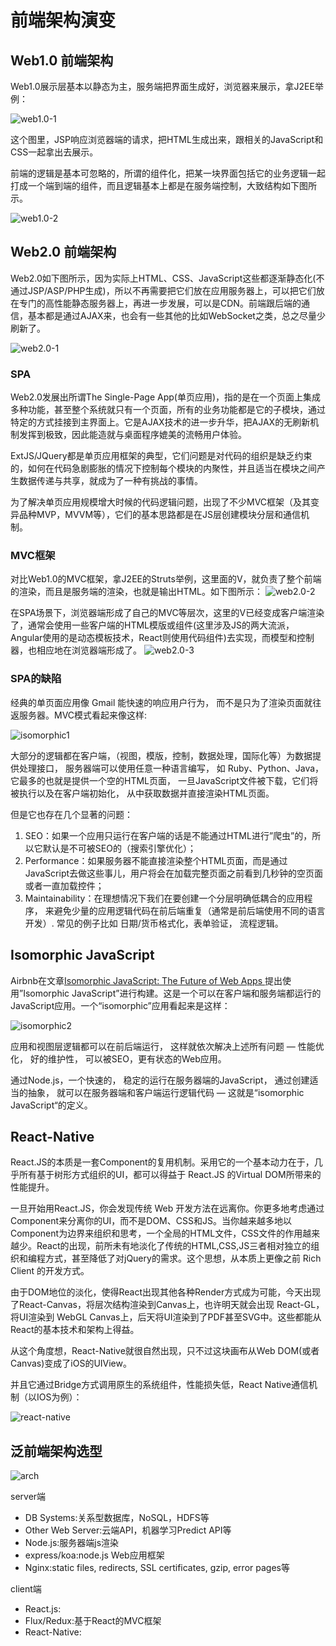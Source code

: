 # 前端架构演变

## Web1.0 前端架构
Web1.0展示层基本以静态为主，服务端把界面生成好，浏览器来展示，拿J2EE举例：

![web1.0-1](front-end_architecture/web1-1.png)

这个图里，JSP响应浏览器端的请求，把HTML生成出来，跟相关的JavaScript和CSS一起拿出去展示。

前端的逻辑是基本可忽略的，所谓的组件化，把某一块界面包括它的业务逻辑一起打成一个端到端的组件，而且逻辑基本上都是在服务端控制，大致结构如下图所示。

![web1.0-2](front-end_architecture/web1-2.png)

## Web2.0 前端架构
Web2.0如下图所示，因为实际上HTML、CSS、JavaScript这些都逐渐静态化(不通过JSP/ASP/PHP生成)，所以不再需要把它们放在应用服务器上，可以把它们放在专门的高性能静态服务器上，再进一步发展，可以是CDN。前端跟后端的通信，基本都是通过AJAX来，也会有一些其他的比如WebSocket之类，总之尽量少刷新了。

![web2.0-1](front-end_architecture/web2-1.png)

### SPA
Web2.0发展出所谓The Single-Page App(单页应用)，指的是在一个页面上集成多种功能，甚至整个系统就只有一个页面，所有的业务功能都是它的子模块，通过特定的方式挂接到主界面上。它是AJAX技术的进一步升华，把AJAX的无刷新机制发挥到极致，因此能造就与桌面程序媲美的流畅用户体验。

ExtJS/JQuery都是单页应用框架的典型，它们问题是对代码的组织是缺乏约束的，如何在代码急剧膨胀的情况下控制每个模块的内聚性，并且适当在模块之间产生数据传递与共享，就成为了一种有挑战的事情。

为了解决单页应用规模增大时候的代码逻辑问题，出现了不少MVC框架（及其变异品种MVP，MVVM等），它们的基本思路都是在JS层创建模块分层和通信机制。

### MVC框架
对比Web1.0的MVC框架，拿J2EE的Struts举例，这里面的V，就负责了整个前端的渲染，而且是服务端的渲染，也就是输出HTML。如下图所示：
![web2.0-2](front-end_architecture/web2-2.png)

在SPA场景下，浏览器端形成了自己的MVC等层次，这里的V已经变成客户端渲染了，通常会使用一些客户端的HTML模版或组件(这里涉及JS的两大流派，Angular使用的是动态模板技术，React则使用代码组件)去实现，而模型和控制器，也相应地在浏览器端形成了。
![web2.0-3](front-end_architecture/web2-3.png)

### SPA的缺陷
经典的单页面应用像 Gmail 能快速的响应用户行为， 而不是只为了渲染页面就往返服务器。MVC模式看起来像这样:

![isomorphic1](http://nerds.airbnb.com/wp-content/uploads/2013/11/Screen-Shot-2013-11-06-at-5.21.00-PM.png)

大部分的逻辑都在客户端，（视图，模版，控制，数据处理，国际化等）为数据提供处理接口， 服务器端可以使用任意一种语言编写， 如 Ruby、Python、Java，它最多的也就是提供一个空的HTML页面， 一旦JavaScript文件被下载，它们将被执行以及在客户端初始化， 从中获取数据并直接渲染HTML页面。

但是它也存在几个显著的问题：

1. SEO：如果一个应用只运行在客户端的话是不能通过HTML进行”爬虫”的，所以它默认是不可被SEO的（搜索引擎优化）；
2. Performance：如果服务器不能直接渲染整个HTML页面，而是通过JavaScript去做这些事儿，用户将会在加载完整页面之前看到几秒钟的空页面或者一直加载控件；
3. Maintainability：在理想情况下我们在要创建一个分层明确低耦合的应用程序， 来避免少量的应用逻辑代码在前后端重复（通常是前后端使用不同的语言开发）. 常见的例子比如 日期/货币格式化，表单验证， 流程逻辑。

## Isomorphic JavaScript
Airbnb在文章[Isomorphic JavaScript: The Future of Web Apps
][1]提出使用”Isomorphic JavaScript”进行构建。这是一个可以在客户端和服务端都运行的JavaScript应用。一个“isomorphic”应用看起来是这样：

![isomorphic2](http://nerds.airbnb.com/wp-content/uploads/2013/11/Screen-Shot-2013-11-07-at-10.29.32-AM.png)

应用和视图层逻辑都可以在前后端运行， 这样就依次解决上述所有问题 — 性能优化， 好的维护性， 可以被SEO，更有状态的Web应用。

通过Node.js，一个快速的， 稳定的运行在服务器端的JavaScript， 通过创建适当的抽象， 就可以在服务器端和客户端运行逻辑代码 — 这就是“isomorphic JavaScript“的定义。

## React-Native
React.JS的本质是一套Component的复用机制。采用它的一个基本动力在于，几乎所有基于树形方式组织的UI，都可以得益于 React.JS 的Virtual DOM所带来的性能提升。

一旦开始用React.JS，你会发现传统 Web 开发方法在远离你。你更多地考虑通过Component来分离你的UI，而不是DOM、CSS和JS。当你越来越多地以Component为边界来组织和思考，一个全局的HTML文件，CSS文件的作用越来越少。React的出现，前所未有地淡化了传统的HTML,CSS,JS三者相对独立的组织和编程方式，甚至降低了对jQuery的需求。这个思想，从本质上更像之前 Rich Client 的开发方式。

由于DOM地位的淡化，使得React出现其他各种Render方式成为可能，今天出现了React-Canvas，将层次结构渲染到Canvas上，也许明天就会出现 React-GL，将UI渲染到 WebGL Canvas上，后天将UI渲染到了PDF甚至SVG中。这些都能从React的基本技术和架构上得益。

从这个角度想，React-Native就很自然出现，只不过这块画布从Web DOM(或者Canvas)变成了iOS的UIView。

并且它通过Bridge方式调用原生的系统组件，性能损失低，React Native通信机制（以IOS为例）：

![react-native](http://blog.cnbang.net/wp-content/uploads/2015/03/ReactNative1.png)

## 泛前端架构选型

![arch](front-end_architecture/fornt-end_arch.png)

server端
- DB Systems:关系型数据库，NoSQL，HDFS等
- Other Web Server:云端API，机器学习Predict API等
- Node.js:服务器端js渲染
- express/koa:node.js Web应用框架
- Nginx:static files, redirects, SSL certificates, gzip, error pages等

client端
- React.js:
- Flux/Redux:基于React的MVC框架
- React-Native:

[1]: http://nerds.airbnb.com/isomorphic-javascript-future-web-apps/
